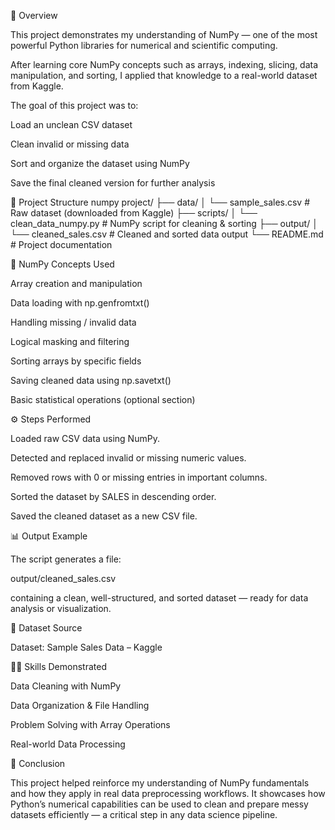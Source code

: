 📘 Overview

This project demonstrates my understanding of NumPy — one of the most powerful Python libraries for numerical and scientific computing.

After learning core NumPy concepts such as arrays, indexing, slicing, data manipulation, and sorting, I applied that knowledge to a real-world dataset from Kaggle.

The goal of this project was to:

Load an unclean CSV dataset

Clean invalid or missing data

Sort and organize the dataset using NumPy

Save the final cleaned version for further analysis

🧩 Project Structure
numpy project/
├── data/
│   └── sample_sales.csv          # Raw dataset (downloaded from Kaggle)
├── scripts/
│   └── clean_data_numpy.py       # NumPy script for cleaning & sorting
├── output/
│   └── cleaned_sales.csv         # Cleaned and sorted data output
└── README.md                     # Project documentation

🧠 NumPy Concepts Used

Array creation and manipulation

Data loading with np.genfromtxt()

Handling missing / invalid data

Logical masking and filtering

Sorting arrays by specific fields

Saving cleaned data using np.savetxt()

Basic statistical operations (optional section)

⚙️ Steps Performed

Loaded raw CSV data using NumPy.

Detected and replaced invalid or missing numeric values.

Removed rows with 0 or missing entries in important columns.

Sorted the dataset by SALES in descending order.

Saved the cleaned dataset as a new CSV file.

📊 Output Example

The script generates a file:

output/cleaned_sales.csv


containing a clean, well-structured, and sorted dataset — ready for data analysis or visualization.

🧾 Dataset Source

Dataset: Sample Sales Data – Kaggle

🧑‍💻 Skills Demonstrated

Data Cleaning with NumPy

Data Organization & File Handling

Problem Solving with Array Operations

Real-world Data Processing

🏁 Conclusion

This project helped reinforce my understanding of NumPy fundamentals and how they apply in real data preprocessing workflows.
It showcases how Python’s numerical capabilities can be used to clean and prepare messy datasets efficiently — a critical step in any data science pipeline.